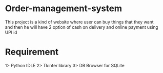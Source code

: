 # Order-management-system
This project is a kind of website where user can buy things that they want and then he will have 2 option of cash on delivery and online payment using UPI id

# Requirement
1> Python IDLE
2> Tkinter library
3> DB Browser for SQLite
